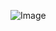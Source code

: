 ![Image](https://1.bp.blogspot.com/-5JHx-HzTfm0/XIGN2rXu_GI/AAAAAAAAAt8/7z5DlZNfbpsfE78POscro4kRcyGJQUOUACLcBGAs/s1600/tables.png)
